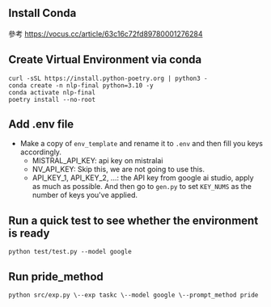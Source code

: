 ## Install Conda

參考 https://vocus.cc/article/63c16c72fd89780001276284

## Create Virtual Environment via conda

```shell
curl -sSL https://install.python-poetry.org | python3 -
conda create -n nlp-final python=3.10 -y
conda activate nlp-final
poetry install --no-root
```

## Add .env file

- Make a copy of `env_template` and rename it to `.env` and then fill you keys accordingly.
  - MISTRAL_API_KEY: api key on mistralai
  - NV_API_KEY: Skip this, we are not going to use this.
  - API_KEY_1, API_KEY_2, ...: the API key from google ai studio, apply as much as possible. And then go to `gen.py` to set `KEY_NUMS` as the number of keys you've applied.

## Run a quick test to see whether the environment is ready

```shell
python test/test.py --model google
```

## Run pride_method

```shell
python src/exp.py \--exp taskc \--model google \--prompt_method pride
```

